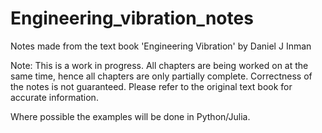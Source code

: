 # Engineering_vibration_notes
Notes made from the text book 'Engineering Vibration' by Daniel J Inman

Note: This is a work in progress. All chapters are being worked on at the same time, hence all chapters are only partially complete. Correctness of the notes is not guaranteed. Please refer to the original text book for accurate information.

Where possible the examples will be done in Python/Julia.
